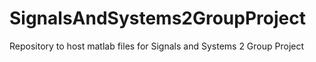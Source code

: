 # SignalsAndSystems2GroupProject
Repository to host matlab files for Signals and Systems 2 Group Project

